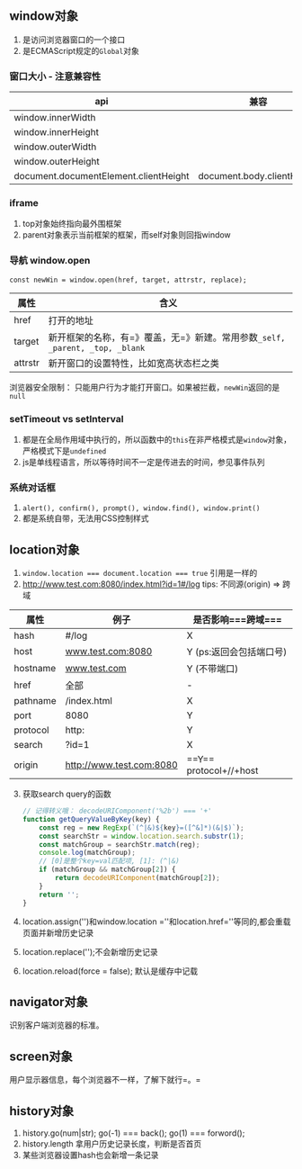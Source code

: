 ## window对象
1. 是访问浏览器窗口的一个接口
2. 是ECMAScript规定的`Global`对象

### 窗口大小 - 注意兼容性

api | 兼容
---| ---
window.innerWidth |
window.innerHeight |
window.outerWidth |
window.outerHeight |
document.documentElement.clientHeight |document.body.clientHeight

### iframe
1. top对象始终指向最外围框架
2. parent对象表示当前框架的框架，而self对象则回指window

### 导航 window.open
`const newWin = window.open(href, target, attrstr, replace);`

属性 | 含义
---|---
href | 打开的地址
target | 新开框架的名称，有=》覆盖，无=》新建。常用参数`_self, _parent, _top, _blank`
attrstr | 新开窗口的设置特性，比如宽高状态栏之类

浏览器安全限制： 只能用户行为才能打开窗口。如果被拦截，`newWin`返回的是`null`

### setTimeout vs setInterval
1. 都是在全局作用域中执行的，所以函数中的`this`在非严格模式是`window`对象，严格模式下是`undefined`
2. js是单线程语言，所以等待时间不一定是传进去的时间，参见事件队列

### 系统对话框
1. `alert(), confirm(), prompt(), window.find(), window.print()`
2. 都是系统自带，无法用CSS控制样式


## location对象
1. `window.location === document.location === true` 引用是一样的
2. http://www.test.com:8080/index.html?id=1#/log
tips: 不同源(origin) => 跨域

属性 | 例子 | 是否影响===跨域===
---|--- | ---
hash | #/log | X
host | www.test.com:8080 | Y (ps:返回会包括端口号) 
hostname | www.test.com | Y (不带端口)
href | 全部 | -
pathname | /index.html | X
port | 8080 | Y
protocol | http: | Y
search | ?id=1 | X
origin | http://www.test.com:8080 | ==Y== protocol+//+host

3. 获取search query的函数

    ```js
    // 记得转义哦： decodeURIComponent('%2b') === '+'
    function getQueryValueByKey(key) {
    	const reg = new RegExp(`(^|&)${key}=([^&]*)(&|$)`);
    	const searchStr = window.location.search.substr(1);
    	const matchGroup = searchStr.match(reg);
    	console.log(matchGroup);
    	// [0]是整个key=val匹配项, [1]: (^|&)
    	if (matchGroup && matchGroup[2]) {
    		return decodeURIComponent(matchGroup[2]);
    	}
    	return '';
    }
    ```
4. location.assign('')和window.location =''和location.href=''等同的,都会重载页面并新增历史记录
5. location.replace('');不会新增历史记录
6. location.reload(force = false); 默认是缓存中记载

## navigator对象
识别客户端浏览器的标准。

## screen对象
用户显示器信息，每个浏览器不一样，了解下就行=。=

## history对象
1. history.go(num|str); go(-1) === back(); go(1) === forword();
2. history.length 拿用户历史记录长度，判断是否首页
3. 某些浏览器设置hash也会新增一条记录





